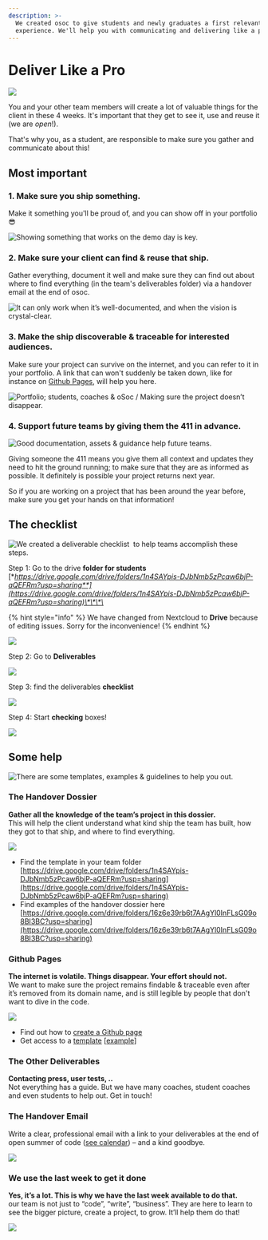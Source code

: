 ```yaml
---
description: >-
  We created osoc to give students and newly graduates a first relevant work
  experience. We'll help you with communicating and delivering like a pro.
---
```


# Deliver Like a Pro

![](../../.gitbook/assets/screenshot-2020-06-30-at-22.26.27.png)

You and your other team members will create a lot of valuable things for the client in these 4 weeks. It's important that they get to see it, use and reuse it \(we are _open_!\).

That's why you, as a student, are responsible to make sure you gather and communicate about this!

## Most important

### 1. Make sure you ship something.

Make it something you'll be proud of, and you can show off in your portfolio 😎

![Showing something that works on the demo day is key.](../../.gitbook/assets/screenshot-2020-06-30-at-22.27.13.png)

### 2. Make sure your client can find & reuse that ship.

Gather everything, document it well and make sure they can find out about where to find everything \(in the team's deliverables folder\) via a handover email at the end of osoc.

![It can only work when it&#x2019;s well-documented, and when the vision is crystal-clear.](../../.gitbook/assets/screenshot-2020-06-30-at-22.27.23.png)

### 3. Make the ship discoverable & traceable for interested audiences.

Make sure your project can survive on the internet, and you can refer to it in your portfolio. A link that can won't suddenly be taken down, like for instance on [Github Pages](publishing-a-github-page.md), will help you here.

![Portfolio; students, coaches &amp; oSoc / Making sure the project doesn&#x2019;t disappear.](../../.gitbook/assets/screenshot-2020-06-30-at-22.27.31.png)

### 4. Support future teams by giving them the 411 in advance.

![Good documentation, assets &amp; guidance help future teams.](../../.gitbook/assets/screenshot-2020-06-30-at-22.27.37.png)

Giving someone the 411 means you give them all context and updates they need to hit the ground running; to make sure that they are as informed as possible. It definitely is possible your project returns next year.

So if you are working on a project that has been around the year before, make sure you get your hands on that information!

## The checklist

![We created a&#x2028;deliverable checklist &#x2028;to help teams accomplish these steps.&#x2028;](../../.gitbook/assets/screenshot-2020-06-30-at-22.31.43.png)

Step 1: Go to the drive **folder for students** [**https://drive.google.com/drive/folders/1n4SAYpis-DJbNmb5zPcaw6bjP-aQEFRm?usp=sharing**](https://drive.google.com/drive/folders/1n4SAYpis-DJbNmb5zPcaw6bjP-aQEFRm?usp=sharing)\*\*\*\*

{% hint style="info" %}
We have changed from Nextcloud to **Drive** because of editing issues. Sorry for the inconvenience!
{% endhint %}

![](../../.gitbook/assets/screenshot-2020-07-25-at-22.44.31.png)

Step 2: Go to **Deliverables**

![](../../.gitbook/assets/screenshot-2020-07-25-at-22.45.08.png)

Step 3: find the deliverables **checklist**

![](../../.gitbook/assets/screenshot-2020-07-25-at-22.45.33.png)

Step 4: Start **checking** boxes!

![](../../.gitbook/assets/screenshot-2020-07-25-at-22.45.54.png)

## Some help

![There are some templates, examples &amp; guidelines to help you out.](../../.gitbook/assets/screenshot-2020-06-30-at-22.41.46.png)

### The Handover Dossier

**Gather all the knowledge of the team’s project in this dossier.**  
This will help the client understand what kind ship the team has built, how they got to that ship, and where to find everything.

![](../../.gitbook/assets/screenshot-2020-06-30-at-22.41.05.png)

* Find the template in your team folder [https://drive.google.com/drive/folders/1n4SAYpis-DJbNmb5zPcaw6bjP-aQEFRm?usp=sharing](https://drive.google.com/drive/folders/1n4SAYpis-DJbNmb5zPcaw6bjP-aQEFRm?usp=sharing)
* Find examples of the handover dossier here [https://drive.google.com/drive/folders/16z6e39rb6t7AAgYl0InFLsG09o8BI3BC?usp=sharing](https://drive.google.com/drive/folders/16z6e39rb6t7AAgYl0InFLsG09o8BI3BC?usp=sharing)

### Github Pages

**The internet is volatile. Things disappear. Your effort should not.**  
We want to make sure the project remains findable & traceable even after it’s removed from its domain name, and is still legible by people that don't want to dive in the code.

![](../../.gitbook/assets/screenshot-2020-06-30-at-22.55.58.png)

* Find out how to [create a Github page](publishing-a-github-page.md)
* Get access to a [template](publishing-a-github-page.md#picking-a-template) \[[example](https://osoc20.github.io/gh-pages/)\]

### The Other Deliverables

**Contacting press, user tests, ..**  
Not everything has a guide. But we have many coaches, student coaches and even students to help out. Get in touch!

### The Handover Email

Write a clear, professional email with a link to your deliverables at the end of open summer of code \([see calendar]()\) – and a kind goodbye.

![](../../.gitbook/assets/screenshot-2020-06-30-at-23.24.00.png)

### We use the last week to get it done

**Yes, it’s a lot. This is why we have the last week available to do that.**  
our team is not just to “code”, “write”, “business”. They are here to learn to see the bigger picture, create a project, to grow. It’ll help them do that!

![](../../.gitbook/assets/screenshot-2020-06-30-at-22.40.31.png)

